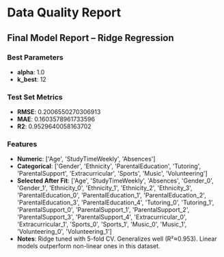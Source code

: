# Data Quality Report

## Final Model Report – Ridge Regression
### Best Parameters
- **alpha**: 1.0
- **k_best**: 12
### Test Set Metrics
- **RMSE**: 0.2006550270306913
- **MAE**: 0.1603578961733596
- **R2**: 0.9529640058163702
### Features
- **Numeric**: ['Age', 'StudyTimeWeekly', 'Absences']
- **Categorical**: ['Gender', 'Ethnicity', 'ParentalEducation', 'Tutoring', 'ParentalSupport', 'Extracurricular', 'Sports', 'Music', 'Volunteering']
- **Selected After Fit**: ['Age', 'StudyTimeWeekly', 'Absences', 'Gender_0', 'Gender_1', 'Ethnicity_0', 'Ethnicity_1', 'Ethnicity_2', 'Ethnicity_3', 'ParentalEducation_0', 'ParentalEducation_1', 'ParentalEducation_2', 'ParentalEducation_3', 'ParentalEducation_4', 'Tutoring_0', 'Tutoring_1', 'ParentalSupport_0', 'ParentalSupport_1', 'ParentalSupport_2', 'ParentalSupport_3', 'ParentalSupport_4', 'Extracurricular_0', 'Extracurricular_1', 'Sports_0', 'Sports_1', 'Music_0', 'Music_1', 'Volunteering_0', 'Volunteering_1']
- **Notes**: Ridge tuned with 5-fold CV. Generalizes well (R²≈0.953). Linear models outperform non-linear ones in this dataset.
